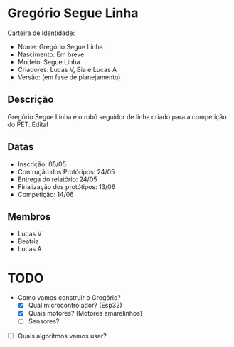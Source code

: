 # Gregório Segue Linha

Carteira de Identidade:
- Nome: Gregório Segue Linha
- Nascimento: Em breve
- Modelo: Segue Linha
- Criadores: Lucas V, Bia e Lucas A
- Versão: (em fase de planejamento)


## Descrição

Gregório Segue Linha é o robô seguidor de linha criado para a competição do PET. Edital


## Datas

- Inscrição: 05/05
- Contrução dos Protóripos: 24/05
- Entrega do relatório: 24/05
- Finalização dos protótipos: 13/06
- Competição: 14/06


## Membros

- Lucas V
- Beatriz
- Lucas A


# TODO

- Como vamos construir o Gregório?
  - [x] Qual microcontrolador? (Esp32)
  - [x] Quais motores? (Motores amarelinhos)
  - [ ] Sensores?
- [ ] Quais algoritmos vamos usar?


